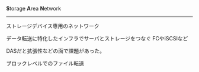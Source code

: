 **S**torage **A**rea **N**etwork

---

ストレージデバイス専用のネットワーク

データ転送に特化したインフラでサーバとストレージをつなぐ
	FCやiSCSIなど

DASだと拡張性などの面で課題があった。

ブロックレベルでのファイル転送
